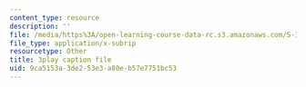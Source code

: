 ```yaml
---
content_type: resource
description: ''
file: /media/https%3A/open-learning-course-data-rc.s3.amazonaws.com/5-111sc-principles-of-chemical-science-fall-2014/9ca5153a3de253e3a80eb57e7751bc53_Ja9eEQQzTic.vtt
file_type: application/x-subrip
resourcetype: Other
title: 3play caption file
uid: 9ca5153a-3de2-53e3-a80e-b57e7751bc53
---
```

